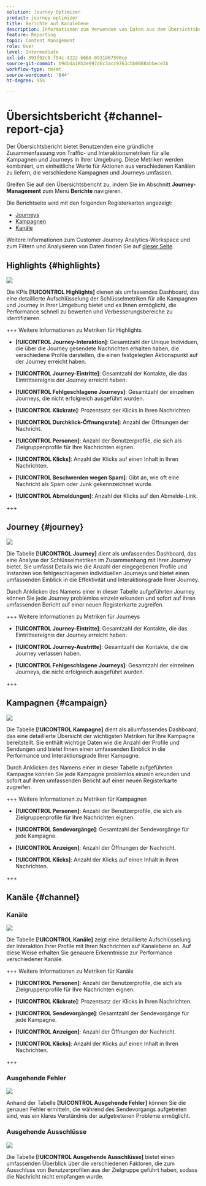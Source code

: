 ```yaml
---
solution: Journey Optimizer
product: journey optimizer
title: Berichte auf Kanalebene
description: Informationen zum Verwenden von Daten aus dem Übersichtsbericht
feature: Reporting
topic: Content Management
role: User
level: Intermediate
exl-id: 393f02c0-f54c-4222-b668-0931b67590ce
source-git-commit: b9dbda18b2e997d6c3acc9763cbb0088abbece1b
workflow-type: tm+mt
source-wordcount: '644'
ht-degree: 95%

---
```


# Übersichtsbericht {#channel-report-cja}

Der Übersichtsbericht bietet Benutzenden eine gründliche Zusammenfassung von Traffic- und Interaktionsmetriken für alle Kampagnen und Journeys in Ihrer Umgebung. Diese Metriken werden kombiniert, um einheitliche Werte für Aktionen aus verschiedenen Kanälen zu liefern, die verschiedene Kampagnen und Journeys umfassen.

Greifen Sie auf den Übersichtsbericht zu, indem Sie im Abschnitt **Journey-Management** zum Menü **Berichte** navigieren. 

Die Berichtseite wird mit den folgenden Registerkarten angezeigt:

* [Journeys](#journey)
* [Kampagnen](#campaign)
* [Kanäle](#channel)

Weitere Informationen zum Customer Journey Analytics-Workspace und zum Filtern und Analysieren von Daten finden Sie auf [dieser Seite](https://experienceleague.adobe.com/de/docs/analytics-platform/using/cja-workspace/home).

## Highlights {#highlights}

![](assets/cja-highlights.png)

Die KPIs **[!UICONTROL Highlights]** dienen als umfassendes Dashboard, das eine detaillierte Aufschlüsselung der Schlüsselmetriken für alle Kampagnen und Journey in Ihrer Umgebung bietet und es Ihnen ermöglicht, die Performance schnell zu bewerten und Verbesserungsbereiche zu identifizieren.

+++ Weitere Informationen zu Metriken für Highlights

* **[!UICONTROL Journey-Interaktion]**: Gesamtzahl der Unique Individuen, die über die Journey gesendete Nachrichten erhalten haben, die verschiedene Profile darstellen, die einen festgelegten Aktionspunkt auf der Journey erreicht haben.

* **[!UICONTROL Journey-Eintritte]**: Gesamtzahl der Kontakte, die das Eintrittsereignis der Journey erreicht haben.

* **[!UICONTROL Fehlgeschlagene Journeys]**: Gesamtzahl der einzelnen Journeys, die nicht erfolgreich ausgeführt wurden.

* **[!UICONTROL Klickrate]**: Prozentsatz der Klicks in Ihren Nachrichten.

* **[!UICONTROL Durchklick-Öffnungsrate]**: Anzahl der Öffnungen der Nachricht.

* **[!UICONTROL Personen]**: Anzahl der Benutzerprofile, die sich als Zielgruppenprofile für Ihre Nachrichten eignen.

* **[!UICONTROL Klicks]**: Anzahl der Klicks auf einen Inhalt in Ihren Nachrichten.

* **[!UICONTROL Beschwerden wegen Spam]**: Gibt an, wie oft eine Nachricht als Spam oder Junk gekennzeichnet wurde.

* **[!UICONTROL Abmeldungen]**: Anzahl der Klicks auf den Abmelde-Link.

+++

## Journey {#journey}

![](assets/cja-channel-journeys.png)

Die Tabelle **[!UICONTROL Journey]** dient als umfassendes Dashboard, das eine Analyse der Schlüsselmetriken im Zusammenhang mit Ihrer Journey bietet. Sie umfasst Details wie die Anzahl der eingegebenen Profile und Instanzen von fehlgeschlagenen individuellen Journeys und bietet einen umfassenden Einblick in die Effektivität und Interaktionsgrade Ihrer Journey.

Durch Anklicken des Namens einer in dieser Tabelle aufgeführten Journey können Sie jede Journey problemlos einzeln erkunden und sofort auf ihren umfassenden Bericht auf einer neuen Registerkarte zugreifen.

+++ Weitere Informationen zu Metriken für Journeys

* **[!UICONTROL Journey-Eintritte]**: Gesamtzahl der Kontakte, die das Eintrittsereignis der Journey erreicht haben.

* **[!UICONTROL Journey-Austritte]**: Gesamtzahl der Kontakte, die die Journey verlassen haben.

* **[!UICONTROL Fehlgeschlagene Journeys]**: Gesamtzahl der einzelnen Journeys, die nicht erfolgreich ausgeführt wurden.

+++

## Kampagnen {#campaign}

![](assets/cja-channel-campaigns.png)

Die Tabelle **[!UICONTROL Kampagne]** dient als allumfassendes Dashboard, das eine detaillierte Übersicht der wichtigsten Metriken für Ihre Kampagne bereitstellt. Sie enthält wichtige Daten wie die Anzahl der Profile und Sendungen und bietet Ihnen einen umfassenden Einblick in die Performance und Interaktionsgrade Ihrer Kampagne.

Durch Anklicken des Namens einer in dieser Tabelle aufgeführten Kampagne können Sie jede Kampagne problemlos einzeln erkunden und sofort auf ihren umfassenden Bericht auf einer neuen Registerkarte zugreifen.

+++ Weitere Informationen zu Metriken für Kampagnen

* **[!UICONTROL Personen]**: Anzahl der Benutzerprofile, die sich als Zielgruppenprofile für Ihre Nachrichten eignen.

* **[!UICONTROL Sendevorgänge]**: Gesamtzahl der Sendevorgänge für jede Kampagne.

* **[!UICONTROL Anzeigen]**: Anzahl der Öffnungen der Nachricht.

* **[!UICONTROL Klicks]**: Anzahl der Klicks auf einen Inhalt in Ihren Nachrichten.

+++

## Kanäle {#channel}

### Kanäle

![](assets/cja-channels.png)

Die Tabelle **[!UICONTROL Kanäle]** zeigt eine detaillierte Aufschlüsselung der Interaktion Ihrer Profile mit Ihren Nachrichten auf Kanalebene an. Auf diese Weise erhalten Sie genauere Erkenntnisse zur Performance verschiedener Kanäle.

+++ Weitere Informationen zu Metriken für Kanäle

* **[!UICONTROL Personen]**: Anzahl der Benutzerprofile, die sich als Zielgruppenprofile für Ihre Nachrichten eignen.

* **[!UICONTROL Klickrate]**: Prozentsatz der Klicks in Ihren Nachrichten.

* **[!UICONTROL Sendevorgänge]**: Gesamtzahl der Sendevorgänge für jede Kampagne.

* **[!UICONTROL Anzeigen]**: Anzahl der Öffnungen der Nachricht.

* **[!UICONTROL Klicks]**: Anzahl der Klicks auf einen Inhalt in Ihren Nachrichten.

+++

### Ausgehende Fehler

![](assets/cja-channels-outbound-errors.png)

Anhand der Tabelle **[!UICONTROL Ausgehende Fehler]** können Sie die genauen Fehler ermitteln, die während des Sendevorgangs aufgetreten sind, was ein klares Verständnis der aufgetretenen Probleme ermöglicht.

### Ausgehende Ausschlüsse

![](assets/cja-channels-outbound-excluded.png)

Die Tabelle **[!UICONTROL Ausgehende Ausschlüsse]** bietet einen umfassenden Überblick über die verschiedenen Faktoren, die zum Ausschluss von Benutzerprofilen aus der Zielgruppe geführt haben, sodass die Nachricht nicht empfangen wurde.
